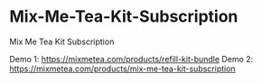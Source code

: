 # Mix-Me-Tea-Kit-Subscription
Mix Me Tea Kit Subscription

Demo 1: https://mixmetea.com/products/refill-kit-bundle
Demo 2: https://mixmetea.com/products/mix-me-tea-kit-subscription
